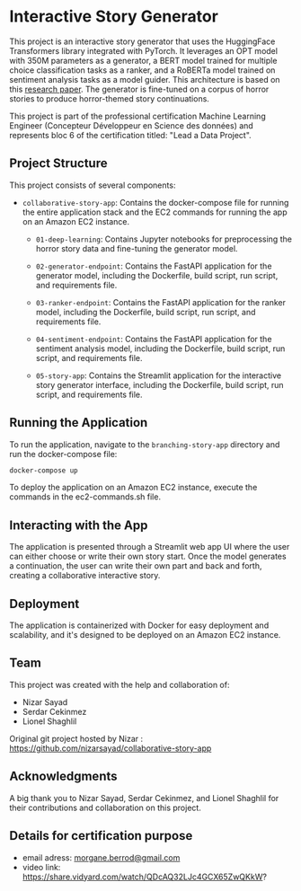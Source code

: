 # Interactive Story Generator

This project is an interactive story generator that uses the HuggingFace Transformers library integrated with PyTorch. It leverages an OPT model with 350M parameters as a generator, a BERT model trained for multiple choice classification tasks as a ranker, and a RoBERTa model trained on sentiment analysis tasks as a model guider. This architecture is based on this [research paper](https://www.frontiersin.org/articles/10.3389/fcomp.2021.674333/full#h10). The generator is fine-tuned on a corpus of horror stories to produce horror-themed story continuations.

This project is part of the professional certification Machine Learning Engineer (Concepteur Développeur en Science des données) and represents bloc 6 of the certification titled: "Lead a Data Project".

## Project Structure

This project consists of several components:
- `collaborative-story-app`: Contains the docker-compose file for running the entire application stack and the EC2 commands for running the app on an Amazon EC2 instance.

    - `01-deep-learning`: Contains Jupyter notebooks for preprocessing the horror story data and fine-tuning the generator model.

    - `02-generator-endpoint`: Contains the FastAPI application for the generator model, including the Dockerfile, build script, run script, and requirements file.

    - `03-ranker-endpoint`: Contains the FastAPI application for the ranker model, including the Dockerfile, build script, run script, and requirements file.

    - `04-sentiment-endpoint`: Contains the FastAPI application for the sentiment analysis model, including the Dockerfile, build script, run script, and requirements file.

    - `05-story-app`: Contains the Streamlit application for the interactive story generator interface, including the Dockerfile, build script, run script, and requirements file.

## Running the Application

To run the application, navigate to the `branching-story-app` directory and run the docker-compose file:

```bash
docker-compose up

```
To deploy the application on an Amazon EC2 instance, execute the commands in the ec2-commands.sh file.

## Interacting with the App

The application is presented through a Streamlit web app UI where the user can either choose or write their own story start. Once the model generates a continuation, the user can write their own part and back and forth, creating a collaborative interactive story.

## Deployment

The application is containerized with Docker for easy deployment and scalability, and it's designed to be deployed on an Amazon EC2 instance.

## Team

This project was created with the help and collaboration of:
- Nizar Sayad
- Serdar Cekinmez
- Lionel Shaghlil

Original git project hosted by Nizar : https://github.com/nizarsayad/collaborative-story-app

## Acknowledgments

A big thank you to Nizar Sayad, Serdar Cekinmez, and Lionel Shaghlil for their contributions and collaboration on this project.

## Details for certification purpose

* email adress: morgane.berrod@gmail.com
* video link: https://share.vidyard.com/watch/QDcAQ32LJc4GCX65ZwQKkW?
